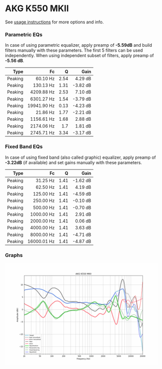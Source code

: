 # AKG K550 MKII
See [usage instructions](https://github.com/jaakkopasanen/AutoEq#usage) for more options and info.

### Parametric EQs
In case of using parametric equalizer, apply preamp of **-5.59dB** and build filters manually
with these parameters. The first 5 filters can be used independently.
When using independent subset of filters, apply preamp of **-5.56 dB**.

| Type    | Fc          |    Q | Gain     |
|--------:|------------:|-----:|---------:|
| Peaking | 60.10 Hz    | 2.54 | 4.29 dB  |
| Peaking | 130.13 Hz   | 1.31 | -3.82 dB |
| Peaking | 4209.88 Hz  | 2.53 | 7.10 dB  |
| Peaking | 6301.27 Hz  | 1.54 | -3.79 dB |
| Peaking | 19941.90 Hz | 0.13 | -4.23 dB |
| Peaking | 21.86 Hz    | 1.77 | -2.21 dB |
| Peaking | 1156.61 Hz  | 1.68 | 2.88 dB  |
| Peaking | 2174.06 Hz  | 1.7  | 1.81 dB  |
| Peaking | 2745.71 Hz  | 3.34 | -3.17 dB |

### Fixed Band EQs
In case of using fixed band (also called graphic) equalizer, apply preamp of **-3.22dB**
(if available) and set gains manually with these parameters.

| Type    | Fc          |    Q | Gain     |
|--------:|------------:|-----:|---------:|
| Peaking | 31.25 Hz    | 1.41 | -1.62 dB |
| Peaking | 62.50 Hz    | 1.41 | 4.19 dB  |
| Peaking | 125.00 Hz   | 1.41 | -4.59 dB |
| Peaking | 250.00 Hz   | 1.41 | -0.10 dB |
| Peaking | 500.00 Hz   | 1.41 | -0.70 dB |
| Peaking | 1000.00 Hz  | 1.41 | 2.91 dB  |
| Peaking | 2000.00 Hz  | 1.41 | 0.06 dB  |
| Peaking | 4000.00 Hz  | 1.41 | 3.63 dB  |
| Peaking | 8000.00 Hz  | 1.41 | -4.71 dB |
| Peaking | 16000.01 Hz | 1.41 | -4.87 dB |

### Graphs
![](./AKG%20K550%20MKII.png)